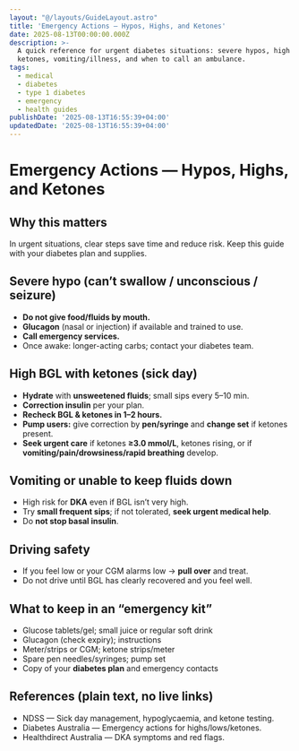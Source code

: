 ```yaml
---
layout: "@/layouts/GuideLayout.astro"
title: 'Emergency Actions — Hypos, Highs, and Ketones'
date: 2025-08-13T00:00:00.000Z
description: >-
  A quick reference for urgent diabetes situations: severe hypos, high BGL with
  ketones, vomiting/illness, and when to call an ambulance.
tags:
  - medical
  - diabetes
  - type 1 diabetes
  - emergency
  - health guides
publishDate: '2025-08-13T16:55:39+04:00'
updatedDate: '2025-08-13T16:55:39+04:00'
---
```


# Emergency Actions — Hypos, Highs, and Ketones

## Why this matters
In urgent situations, clear steps save time and reduce risk. Keep this guide with your diabetes plan and supplies.

## Severe hypo (can’t swallow / unconscious / seizure)
- **Do not give food/fluids by mouth.**  
- **Glucagon** (nasal or injection) if available and trained to use.  
- **Call emergency services.**  
- Once awake: longer-acting carbs; contact your diabetes team.

## High BGL **with** ketones (sick day)
- **Hydrate** with **unsweetened fluids**; small sips every 5–10 min.  
- **Correction insulin** per your plan.  
- **Recheck BGL & ketones in 1–2 hours.**  
- **Pump users:** give correction by **pen/syringe** and **change set** if ketones present.  
- **Seek urgent care** if ketones **≥3.0 mmol/L**, ketones rising, or if **vomiting/pain/drowsiness/rapid breathing** develop.

## Vomiting or unable to keep fluids down
- High risk for **DKA** even if BGL isn’t very high.  
- Try **small frequent sips**; if not tolerated, **seek urgent medical help**.  
- Do **not stop basal insulin**.

## Driving safety
- If you feel low or your CGM alarms low → **pull over** and treat.  
- Do not drive until BGL has clearly recovered and you feel well.

## What to keep in an “emergency kit”
- Glucose tablets/gel; small juice or regular soft drink  
- Glucagon (check expiry); instructions  
- Meter/strips or CGM; ketone strips/meter  
- Spare pen needles/syringes; pump set  
- Copy of your **diabetes plan** and emergency contacts

## References (plain text, no live links)
- NDSS — Sick day management, hypoglycaemia, and ketone testing.  
- Diabetes Australia — Emergency actions for highs/lows/ketones.  
- Healthdirect Australia — DKA symptoms and red flags.
